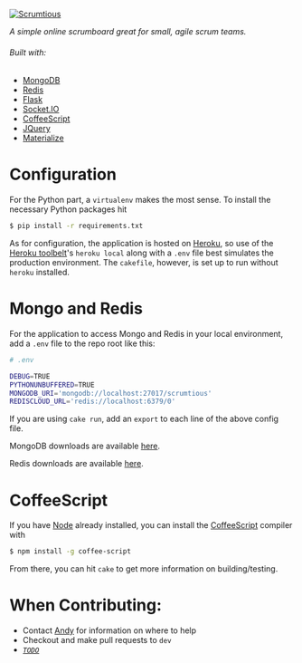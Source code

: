 [![Scrumtious](https://scrumtio.us/static/img/JennaSue-logo_black-100.png)](https://scrumtio.us)

*A simple online scrumboard great for small, agile scrum teams.*

###### Built with:
- [MongoDB](https://www.mongodb.org/)
- [Redis](http://redis.io/)
- [Flask](http://flask.pocoo.org/)
- [Socket.IO](http://socket.io/)
- [CoffeeScript](http://coffeescript.org/)
- [JQuery](https://jquery.com/)
- [Materialize](http://materializecss.com/)

# Configuration
For the Python part, a `virtualenv` makes the most sense. To install the necessary Python packages hit
```bash
$ pip install -r requirements.txt
```

As for configuration, the application is hosted on [Heroku](https://www.heroku.com/home), so use of the [Heroku toolbelt](https://toolbelt.heroku.com/)'s `heroku local` along with a `.env` file best simulates the production environment. The `cakefile`, however, is set up to run without `heroku` installed.

# Mongo and Redis
For the application to access Mongo and Redis in your local environment, add a `.env` file to the repo root like this:
```bash
# .env

DEBUG=TRUE
PYTHONUNBUFFERED=TRUE
MONGODB_URI='mongodb://localhost:27017/scrumtious'
REDISCLOUD_URL='redis://localhost:6379/0'
```
If you are using `cake run`, add an `export` to each line of the above config file.

MongoDB downloads are available [here](https://docs.mongodb.com/manual/installation/).

Redis downloads are available [here](http://redis.io/download).

# CoffeeScript
If you have [Node](https://nodejs.org/en/) already installed, you can install the  [CoffeeScript](http://coffeescript.org/) compiler with
```bash
$ npm install -g coffee-script
```

From there, you can hit `cake` to get more information on building/testing.

# When Contributing:
- Contact [Andy](https://andrewdbooth.me) for information on where to help
- Checkout and make pull requests to `dev`
- *[`TODO`](http://scrumtio.us/Scrumtious/db5f1e5b6be063a498a80e1cea8cb6e7fe2137af)*
